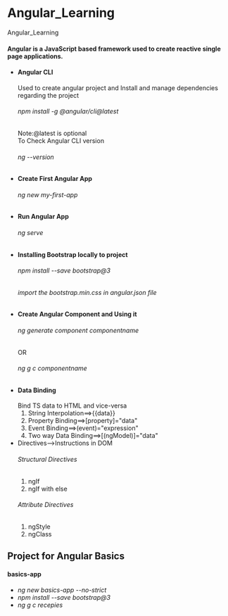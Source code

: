 # Angular_Learning

Angular_Learning

#### Angular is a JavaScript based framework used to create reactive single page applications.

<ul>
<li>
<h4>Angular CLI</h4>
Used to create angular project and Install and manage dependencies regarding the project 
<h6>npm install -g @angular/cli@latest</h6>
Note:@latest is optional</br>
To Check Angular CLI version
<h6>ng --version</h6>
</li>

<li>
<h4>Create First Angular App</h4>
<h6>ng new my-first-app</h6>
</li>

<li>
<h4>Run Angular App</h4>
<h6>ng serve</h6>
</li>

<li>
<h4>Installing Bootstrap locally to project</h4>
<h6>npm install --save bootstrap@3</h6>
<h6>import the bootstrap.min.css in angular.json file</h6>
</li>

<li>
<h4>Create Angular Component and Using it<h4>
<h6>ng generate component componentname</h6>
                  OR
<h6>ng g c componentname</h6>
</li>

<li>
<h4>Data Binding</h4>
Bind TS data to HTML and vice-versa
<ol>
<li>String Interpolation==>{{data}}</li>
<li>Property Binding==>[property]="data"</li>
<li>Event Binding==>(event)="expression"</li>
<li>Two way Data Binding==>[(ngModel)]="data"</li>
</ol>
</li>

<li>Directives-->Instructions in DOM
<h6>Structural Directives</h6>
<ol>
<li>ngIf</li>
<li>ngIf with else</li>
</ol>
<h6>Attribute Directives</h6>
<ol>
<li>ngStyle</li>
<li>ngClass</li>
</ol>
</li>

</ul>

## Project for Angular Basics

<h4>basics-app</h4>
<h6>
<ul>
<li>ng new basics-app --no-strict</li>
<li>npm install --save bootstrap@3</li>
<li>ng g c recepies</li>
<ul></h6>
